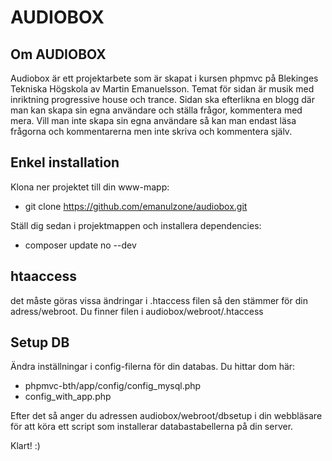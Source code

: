 AUDIOBOX
=========
## Om AUDIOBOX
Audiobox är ett projektarbete som är skapat i kursen phpmvc på Blekinges Tekniska Högskola av Martin Emanuelsson. Temat för sidan är musik med inriktning progressive house och trance. Sidan ska efterlikna en blogg där man kan skapa sin egna användare och ställa frågor, kommentera med mera. Vill man inte skapa sin egna användare så kan man endast läsa frågorna och kommentarerna men inte skriva och kommentera själv.

## Enkel installation

Klona ner projektet till din www-mapp:

* git clone https://github.com/emanulzone/audiobox.git

Ställ dig sedan i projektmappen och installera dependencies:

* composer update no --dev

## htaaccess

det måste göras vissa ändringar i .htaccess filen så den stämmer för din adress/webroot. Du finner filen i audiobox/webroot/.htaccess

## Setup DB

Ändra inställningar i config-filerna för din databas. Du hittar dom här:
* phpmvc-bth/app/config/config_mysql.php
* config_with_app.php

Efter det så anger du adressen audiobox/webroot/dbsetup i din webbläsare för att köra ett script som installerar databastabellerna på din server.

Klart! :)

```
